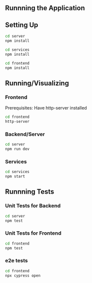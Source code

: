 ## Runnning the Application
## Setting Up

```bash
cd server
npm install
```

```bash
cd services
npm install
```

```bash
cd frontend
npm install
```

## Running/Visualizing
### Frontend

Prerequisites: Have http-server installed
```bash
cd frontend
http-server
```

### Backend/Server
```bash
cd server
npm run dev
```

### Services
```bash
cd services
npm start
```

## Runnning Tests
### Unit Tests for Backend
```bash
cd server
npm test
```
### Unit Tests for Frontend

```bash
cd frontend
npm test
```
### e2e tests
```bash
cd frontend
npx cypress open
```